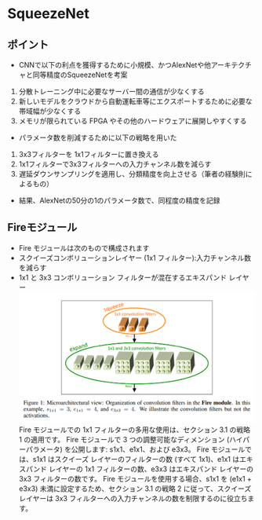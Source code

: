# SqueezeNet
## ポイント
- CNNで以下の利点を獲得するために小規模、かつAlexNetや他アーキテクチャと同等精度のSqueezeNetを考案
1. 分散トレーニング中に必要なサーバー間の通信が少なくする
2. 新しいモデルをクラウドから自動運転車等にエクスポートするために必要な帯域幅が少なくする
3. メモリが限られている FPGA やその他のハードウェアに展開しやすくする
- パラメータ数を削減するために以下の戦略を用いた
1. 3x3フィルターを 1x1フィルターに置き換える
2. 1x1フィルターで3x3フィルターへの入力チャンネル数を減らす
3. 遅延ダウンサンプリングを適用し、分類精度を向上させる（筆者の経験則によるもの）
- 結果、AlexNetの50分の1のパラメータ数で、同程度の精度を記録
## Fireモジュール
- Fire モジュールは次のもので構成されます
- スクイーズコンボリューションレイヤー (1x1 フィルター):入力チャンネル数を減らす
- 1x1 と 3x3 コンボリューション フィルターが混在するエキスパンド レイヤー
<img alt="Fire module" src=./image/Fire_module.png></img>
Fire モジュールでの 1x1 フィルターの多用な使用は、セクション 3.1 の戦略 1 の適用です。 Fire モジュールで 3 つの調整可能なディメンション (ハイパーパラメータ) を公開します: s1x1、e1x1、および e3x3。 Fire モジュールでは、s1x1 はスクイーズ レイヤーのフィルターの数 (すべて 1x1)、e1x1 はエキスパンド レイヤーの 1x1 フィルターの数、e3x3 はエキスパンド レイヤーの 3x3 フィルターの数です。 Fire モジュールを使用する場合、s1x1 を (e1x1 + e3x3) 未満に設定するため、セクション 3.1 の戦略 2 に従って、スクイーズ レイヤーは 3x3 フィルターへの入力チャンネルの数を制限するのに役立ちます。
